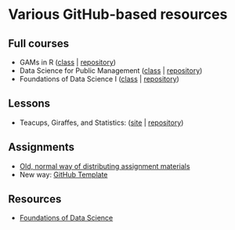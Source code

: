 # Various GitHub-based resources

## Full courses

- GAMs in R ([class](https://noamross.github.io/gams-in-r-course/) | [repository](https://github.com/noamross/gams-in-r-course))
- Data Science for Public Management ([class](https://statsf18.classes.andrewheiss.com/) | [repository](https://github.com/andrewheiss/statsf18.classes.andrewheiss.com))
- Foundations of Data Science I ([class](http://ds4ps.org/cpp-526-fall-2019/) | [repository](https://github.com/DS4PS/cpp-526-fall-2019))

## Lessons

- Teacups, Giraffes, and Statistics: ([site](https://tinystats.github.io/teacups-giraffes-and-statistics/) | [repository](https://github.com/tinystats/teacups-giraffes-and-statistics))

## Assignments

- [Old, normal way of distributing assignment materials](https://statsf18.classes.andrewheiss.com/assignment/03-problem-set/)
- New way: [GitHub Template](https://github.com/andrewheiss/example-problem-set)

## Resources

- [Foundations of Data Science](https://github.com/DS4PS/Data-Science-Class)
